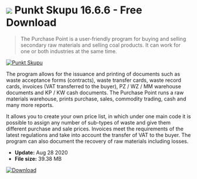 # ![](https://cdn.softexe.net/static/icon/win.gif) Punkt Skupu 16.6.6 - Free Download

> The Purchase Point is a user-friendly program for buying and selling secondary raw materials and selling coal products. It can work for one or both industries at the same time.

[![Punkt Skupu](https://gallery.dpcdn.pl/imgc/Tools/757/g_-_420x350_1.5_-_x20141119192143_0.png)](https://softexe.net/win/business/finance/punkt-skupu:hpbg.html)

The program allows for the issuance and printing of documents such as waste acceptance forms (contracts), waste transfer cards, waste record cards, invoices (VAT transferred to the buyer), PZ / WZ / MM warehouse documents and KP / KW cash documents. The Purchase Point runs a raw materials warehouse, prints purchase, sales, commodity trading, cash and many more reports.
 
 It allows you to create your own price list, in which under one main code it is possible to assign any number of sub-types of waste and give them different purchase and sale prices. Invoices meet the requirements of the latest regulations and take into account the transfer of VAT to the buyer. The program can also document the recovery of raw materials including losses.


- **Update:** Aug 28 2020
- **File size:** 39.38 MB

[![Download](https://cdn.softexe.net/static/img/download.png)](https://softexe.net/win/business/finance/punkt-skupu:hpbg.html)

